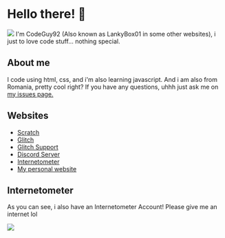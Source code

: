# Hello there! 👋
![](https://komarev.com/ghpvc/?username=CodeGuy92&color=dc143c)
I'm CodeGuy92 (Also known as LankyBox01 in some other websites), i just to love code stuff... nothing special.

## About me
I code using html, css, and i'm also learning javascript. And i am also from Romania, pretty cool right?
If you have any questions, uhhh just ask me on <a href="https://github.com/CodeGuy92/website/issues">my issues page.</a>

## Websites
- <a href="https://scratch.mit.edu/users/LankyBox01/">Scratch</a>
- <a href="https://glitch.com/@LankyBox01">Glitch</a>
- <a href="https://support.glitch.com/u/LankyBox01/summary">Glitch Support</a>
- <a href="https://discord.gg/Zk66RmmdZD">Discord Server</a>
- <a href="http://internetometer.com/give/47926">Internetometer</a>
- <a href="https://lankybox01.glitch.me/">My personal website</a>

## Internetometer
As you can see, i also have an Internetometer Account! Please give me an internet lol

<a href='http://internetometer.com/give/47926'><img src='http://internetometer.com/image/47926.png'/></a>
